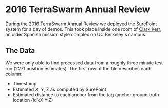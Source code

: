 2016 TerraSwarm Annual Review
=============================

During the [2016 TerraSwarm Annual Review](https://ptolemy.berkeley.edu/projects/terraswarm/conferences/16/annual/)
we deployed the SurePoint system for a day of demos. This took place inside one room of
[Clark Kerr](https://en.wikipedia.org/wiki/University_of_California,_Berkeley_student_housing#Clark_Kerr_Campus_(Unit_5)),
an older Spanish mission style complex on UC Berkeley's campus.

The Data
--------

We were only able to find processed data from a roughly three minute test run (2271 position estimates).
The first row of the file describes each column:

 - Timestamp
 - Estimated X, Y, Z as computed by SurePoint
 - Estimated distance to each anchor from the tag (anchor ground truth location {id}:X:Y:Z)
